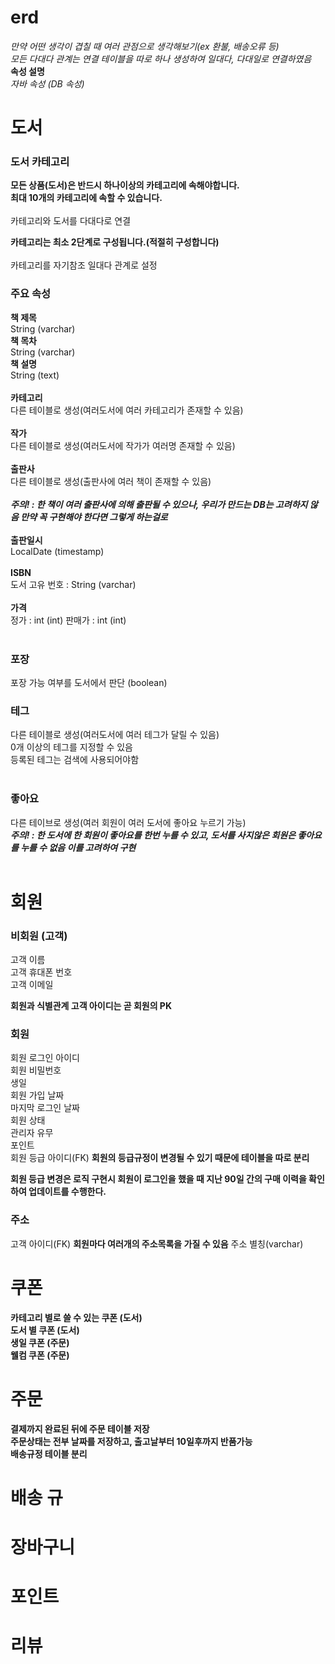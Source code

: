 # erd 
*만약 어떤 생각이 겹칠 때 여러 관점으로 생각해보기(ex 환불, 배송오류 등)* <br/>
*모든 다대다 관계는 연결 테이블을 따로 하나 생성하여 일대다, 다대일로 연결하였음* <br/>
**속성 설명** <br/>
*자바 속성 (DB 속성)*
# 도서

### 도서 카테고리
**모든 상품(도서)은 반드시 하나이상의 카테고리에 속해야합니다. <br/>
최대 10개의 카테고리에 속할 수 있습니다.** <br/>
<br/>
카테고리와 도서를 다대다로 연결

**카테고리는 최소 2단계로 구성됩니다.(적절히 구성합니다)** <br/>
<br/>
카테고리를 자기참조 일대다 관계로 설정 

### 주요 속성
**책 제목**<br/>
String (varchar) <br/>
**책 목차**<br/>
String (varchar) <br/>
**책 설명**<br/>
String (text) <br/> <br/>
**카테고리**<br/>
다른 테이블로 생성(여러도서에 여러 카테고리가 존재할 수 있음) <br/> <br/>
**작가** <br/>
다른 테이블로 생성(여러도서에 작가가 여러명 존재할 수 있음) <br/> <br/>
**출판사** <br/>
다른 테이블로 생성(출판사에 여러 책이 존재할 수 있음) <br/>
<br/>
***주의! : 한 책이 여러 출판사에 의해 출판될 수 있으나, 우리가 만드는 DB는 고려하지 않음 만약 꼭 구현해야 한다면 그렇게 하는걸로*** <br/>
<br/>
**출판일시** <br/>
LocalDate (timestamp) <br/> <br/>
**ISBN** <br/>
도서 고유 번호 : String (varchar) <br/> <br/>
**가격** <br/>
정가 : int (int)
판매가 : int (int) <br/> <br/>

### 포장
포장 가능 여부를 도서에서 판단 (boolean)

### 테그 
다른 테이블로 생성(여러도서에 여러 테그가 달릴 수 있음) <br/>
0개 이상의 테그를 지정할 수 있음 <br/>
등록된 테그는 검색에 사용되어야함 <br/><br/>

### 좋아요
다른 테이브로 생성(여러 회원이 여러 도서에 좋아요 누르기 가능) <br/>
***주의! : 한 도서에 한 회원이 좋아요를 한번 누를 수 있고, 도서를 사지않은 회원은 좋아요를 누를 수 없음 이를 고려하여 구현***<br/>
<br/>

# 회원

### 비회원 (고객)
고객 이름 <br/>
고객 휴대폰 번호 <br/>
고객 이메일 <br/>

**회원과 식별관계 고객 아이디는 곧 회원의 PK**
### 회원
회원 로그인 아이디 <br/>
회원 비밀번호 <br/>
생일 <br/>
회원 가입 날짜 <br/>
마지막 로그인 날짜 <br/>
회원 상태 <br/>
관리자 유무 <br/>
포인트 <br/>
회원 등급 아이디(FK) **회원의 등급규정이 변경될 수 있기 때문에 테이블을 따로 분리** <br/>

**회원 등급 변경은 로직 구현시 회원이 로그인을 했을 때 지난 90일 간의 구매 이력을 확인하여 업데이트를 수행한다.**

### 주소
고객 아이디(FK) **회원마다 여러개의 주소목록을 가질 수 있음**
주소 별칭(varchar) <br/>

# 쿠폰
**카테고리 별로 쓸 수 있는 쿠폰 (도서)** <br/>
**도서 별 쿠폰 (도서)** <br/>
**생일 쿠폰 (주문)** <br/>
**웰컴 쿠폰 (주문)** <br/>

# 주문
**결제까지 완료된 뒤에 주문 테이블 저장** <br/>
**주문상태는 전부 날짜를 저장하고, 출고날부터 10일후까지 반품가능** <br/>
**배송규정 테이블 분리**

# 배송 규

# 장바구니

# 포인트

# 리뷰


